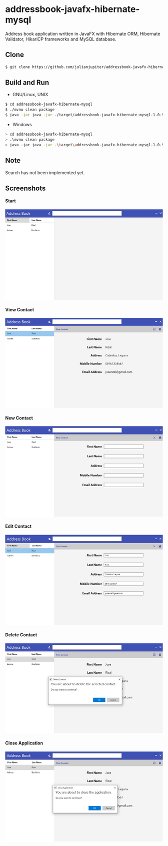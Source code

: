 # addressbook-javafx-hibernate-mysql

Address book application written in JavaFX with Hibernate ORM, Hibernate Validator, HikariCP frameworks and MySQL database.

## Clone

```bash
$ git clone https://github.com/julianjupiter/addressbook-javafx-hibernate-mysql
```

## Build and Run

- GNU/Linux, UNIX

```bash
$ cd addressbook-javafx-hibernate-mysql
$ ./mvnw clean package
$ java -jar java -jar ./target/addressbook-javafx-hibernate-mysql-1.0-SNAPSHOT.jar
```

- Windows

```bash
> cd addressbook-javafx-hibernate-mysql
> .\mvnw clean package
> java -jar java -jar .\target\addressbook-javafx-hibernate-mysql-1.0-SNAPSHOT.jar
```

## Note

Search has not been implemented yet.

## Screenshots

#### Start
![alt text](screenshots/01.JPG "Home")

#### View Contact
![alt text](screenshots/02.JPG "Home")

#### New Contact
![alt text](screenshots/03.JPG "Home")

#### Edit Contact
![alt text](screenshots/04.JPG "Home")

#### Delete Contact
![alt text](screenshots/05.JPG "Home")

#### Close Application
![alt text](screenshots/06.JPG "Home")
